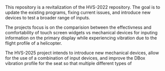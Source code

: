 This repository is a revitalization of the HVS-2022 repository. The goal is to update the existing programs, fixing current issues, and introduce new devices to test a broader range of inputs.

The projects focus is on the comparision between the effectivness and comfortability of touch screen widgets vs mechanical devices for inputing information on the primary display while experiencing vibration due to the flight profile of a helicopter.

The HVS-2025 project intends to introduce new mechanical devices, allow for the use of a combination of input devices, and improve the DBox vibration profile for the seat so that multiple different types of 
